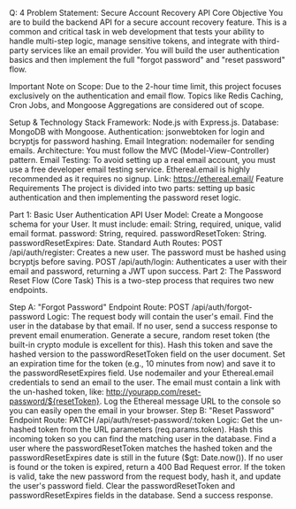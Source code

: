 Q: 4
Problem Statement: Secure Account Recovery API
Core Objective
You are to build the backend API for a secure account recovery feature. This is a common and critical task in web development that tests your ability to handle multi-step logic, manage sensitive tokens, and integrate with third-party services like an email provider. You will build the user authentication basics and then implement the full "forgot password" and "reset password" flow.

Important Note on Scope: Due to the 2-hour time limit, this project focuses exclusively on the authentication and email flow. Topics like Redis Caching, Cron Jobs, and Mongoose Aggregations are considered out of scope.

Setup & Technology Stack
Framework: Node.js with Express.js.
Database: MongoDB with Mongoose.
Authentication: jsonwebtoken for login and bcryptjs for password hashing.
Email Integration: nodemailer for sending emails.
Architecture: You must follow the MVC (Model-View-Controller) pattern.
Email Testing: To avoid setting up a real email account, you must use a free developer email testing service. Ethereal.email is highly recommended as it requires no signup.
Link: https://ethereal.email/
Feature Requirements
The project is divided into two parts: setting up basic authentication and then implementing the password reset logic.

Part 1: Basic User Authentication API
User Model:
Create a Mongoose schema for your User. It must include:
email: String, required, unique, valid email format.
password: String, required.
passwordResetToken: String.
passwordResetExpires: Date.
Standard Auth Routes:
POST /api/auth/register: Creates a new user. The password must be hashed using bcryptjs before saving.
POST /api/auth/login: Authenticates a user with their email and password, returning a JWT upon success.
Part 2: The Password Reset Flow (Core Task)
This is a two-step process that requires two new endpoints.

Step A: "Forgot Password" Endpoint
Route: POST /api/auth/forgot-password
Logic:
The request body will contain the user's email.
Find the user in the database by that email. If no user, send a success response to prevent email enumeration.
Generate a secure, random reset token (the built-in crypto module is excellent for this).
Hash this token and save the hashed version to the passwordResetToken field on the user document.
Set an expiration time for the token (e.g., 10 minutes from now) and save it to the passwordResetExpires field.
Use nodemailer and your Ethereal.email credentials to send an email to the user. The email must contain a link with the un-hashed token, like: http://yourapp.com/reset-password/${resetToken}.
Log the Ethereal message URL to the console so you can easily open the email in your browser.
Step B: "Reset Password" Endpoint
Route: PATCH /api/auth/reset-password/:token
Logic:
Get the un-hashed token from the URL parameters (req.params.token).
Hash this incoming token so you can find the matching user in the database.
Find a user where the passwordResetToken matches the hashed token and the passwordResetExpires date is still in the future ($gt: Date.now()).
If no user is found or the token is expired, return a 400 Bad Request error.
If the token is valid, take the new password from the request body, hash it, and update the user's password field.
Clear the passwordResetToken and passwordResetExpires fields in the database.
Send a success response.
